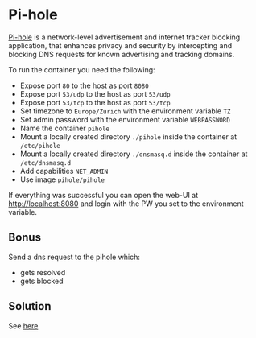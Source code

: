# Pi-hole

[Pi-hole](https://pi-hole.net/) is a network-level advertisement and internet tracker blocking application, that enhances privacy and security by intercepting and blocking DNS requests for known advertising and tracking domains.

To run the container you need the following:

- Expose port `80` to the host as port `8080`
- Expose port `53/udp` to the host as port `53/udp`
- Expose port `53/tcp` to the host as port `53/tcp`
- Set timezone to `Europe/Zurich` with the environment variable `TZ`
- Set admin password with the environment variable `WEBPASSWORD`
- Name the container `pihole`
- Mount a locally created directory `./pihole` inside the container at `/etc/pihole`
- Mount a locally created directory `./dnsmasq.d` inside the container at `/etc/dnsmasq.d`
- Add capabilities `NET_ADMIN`
- Use image `pihole/pihole`

If everything was successful you can open the web-UI at [http://localhost:8080](http://localhost:8080) and login with the PW you set to the environment variable.

## Bonus

Send a dns request to the pihole which:
- gets resolved
- gets blocked

## Solution

See [here](./solution.md)
